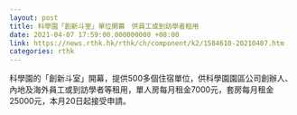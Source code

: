 ```yaml
---
layout: post
title: 科學園「創新斗室」單位開幕　供員工或到訪學者租用
date: 2021-04-07 17:59:00.000000000 +08:00
link: https://news.rthk.hk/rthk/ch/component/k2/1584610-20210407.htm
categories: rthk
---
```


科學園的「創新斗室」開幕，提供500多個住宿單位，供科學園園區公司創辦人、內地及海外員工或到訪學者等租用，單人房每月租金7000元，套房每月租金25000元，本月20日起接受申請。

